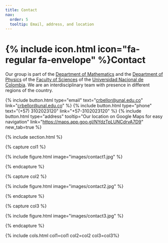 ```yaml
---
title: Contact
nav:
  order: 5
  tooltip: Email, address, and location
---
```


# {% include icon.html icon="fa-regular fa-envelope" %}Contact

Our group is part of the [Department of Mathematics](https://ciencias.medellin.unal.edu.co/escuelas/matematicas/) and the [Department of Physics](https://ciencias.medellin.unal.edu.co/escuelas/fisica/) of the [Faculty of Sciences](https://ciencias.medellin.unal.edu.co) of the [Universidad Nacional de Colombia](https://unal.edu.co). We are an interdisciplinary team with presence in different regions of the country.

{%
  include button.html
  type="email"
  text="crbellor@unal.edu.co"
  link="crbellor@unal.edu.co"
%}
{%
  include button.html
  type="phone"
  text="(+57) 3102023120"
  link="+57-3102023120"
%}
{%
  include button.html
  type="address"
  tooltip="Our location on Google Maps for easy navigation"
  link="https://maps.app.goo.gl/NYdzTpLUNCdrvA7D9"
  new_tab=true
%}

{% include section.html %}

{% capture col1 %}

{%
  include figure.html
  image="images/contact1.jpg"
%}

{% endcapture %}

{% capture col2 %}

{%
  include figure.html
  image="images/contact2.jpg"
%}

{% endcapture %}

{% capture col3 %}

{%
  include figure.html
  image="images/contact3.jpg"
%}

{% endcapture %}

{% include cols.html col1=col1 col2=col2 col3=col3%}